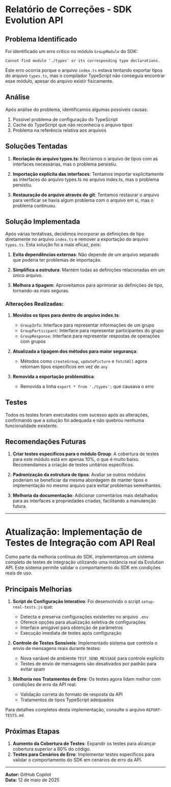 # Relatório de Correções - SDK Evolution API

## Problema Identificado

Foi identificado um erro crítico no módulo `GroupModule` do SDK:

```
Cannot find module './types' or its corresponding type declarations.
```

Este erro ocorria porque o arquivo `index.ts` estava tentando exportar tipos do arquivo `types.ts`, mas o compilador TypeScript não conseguia encontrar esse módulo, apesar do arquivo existir fisicamente.

## Análise

Após análise do problema, identificamos algumas possíveis causas:

1. Possível problema de configuração do TypeScript
2. Cache do TypeScript que não reconhecia o arquivo tipos
3. Problema na referência relativa aos arquivos

## Soluções Tentadas

1. **Recriação do arquivo types.ts**: Recriamos o arquivo de tipos com as interfaces necessárias, mas o problema persistiu.
   
2. **Importação explícita das interfaces**: Tentamos importar explicitamente as interfaces do arquivo types.ts no arquivo index.ts, mas o problema persistiu.

3. **Restauração do arquivo através do git**: Tentamos restaurar o arquivo para verificar se havia algum problema com o arquivo em si, mas o problema continuou.

## Solução Implementada

Após várias tentativas, decidimos incorporar as definições de tipo diretamente no arquivo `index.ts` e remover a exportação do arquivo `types.ts`. Esta solução foi a mais eficaz, pois:

1. **Evita dependências externas**: Não depende de um arquivo separado que poderia ter problemas de importação.
   
2. **Simplifica a estrutura**: Mantém todas as definições relacionadas em um único arquivo.

3. **Melhora a tipagem**: Aproveitamos para aprimorar as definições de tipo, tornando-as mais seguras.

### Alterações Realizadas:

1. **Movidos os tipos para dentro do arquivo index.ts**:
   - `GroupInfo`: Interface para representar informações de um grupo
   - `GroupParticipant`: Interface para representar participantes do grupo
   - `GroupResponse`: Interface para representar respostas de operações com grupos

2. **Atualizada a tipagem dos métodos para maior segurança**:
   - Métodos como `createGroup`, `updatePicture` e `fetchAll` agora retornam tipos específicos em vez de `any`

3. **Removida a exportação problemática**:
   - Removida a linha `export * from './types';` que causava o erro

## Testes

Todos os testes foram executados com sucesso após as alterações, confirmando que a solução foi adequada e não quebrou nenhuma funcionalidade existente.

## Recomendações Futuras

1. **Criar testes específicos para o módulo Group**: A cobertura de testes para este módulo está em apenas 10%, o que é muito baixo. Recomendamos a criação de testes unitários específicos.

2. **Padronização da estrutura de tipos**: Avaliar se outros módulos poderiam se beneficiar da mesma abordagem de manter tipos e implementação no mesmo arquivo para evitar problemas semelhantes.

3. **Melhoria da documentação**: Adicionar comentários mais detalhados para as interfaces e propriedades criadas, facilitando a manutenção futura.

---

# Atualização: Implementação de Testes de Integração com API Real

Como parte da melhoria contínua do SDK, implementamos um sistema completo de testes de integração utilizando uma instância real da Evolution API. Este sistema permite validar o comportamento do SDK em condições reais de uso.

## Principais Melhorias

1. **Script de Configuração Interativo**: Foi desenvolvido o script `setup-real-tests.js` que:
   - Detecta e preserva configurações existentes no arquivo `.env`
   - Oferece opções para atualização seletiva de configurações
   - Interface amigável para obtenção de parâmetros
   - Execução imediata de testes após configuração

2. **Controle de Testes Sensíveis**: Implementado sistema que controla o envio de mensagens reais durante testes:
   - Nova variável de ambiente `TEST_SEND_MESSAGE` para controle explícito
   - Testes de envio de mensagens são desativados por padrão para evitar spam

3. **Melhoria nos Tratamentos de Erro**: Os testes agora lidam melhor com condições de erro da API real:
   - Validação correta do formato de resposta da API
   - Tratamentos de tipos TypeScript adequados

Para detalhes completos desta implementação, consulte o arquivo `REPORT-TESTS.md`.

## Próximas Etapas

1. **Aumento da Cobertura de Testes**: Expandir os testes para alcançar cobertura superior a 80% do código.
2. **Testes para Cenários de Erro**: Implementar testes específicos para validar o comportamento do SDK em cenários de erro da API.

---

**Autor:** GitHub Copilot  
**Data:** 12 de maio de 2025
